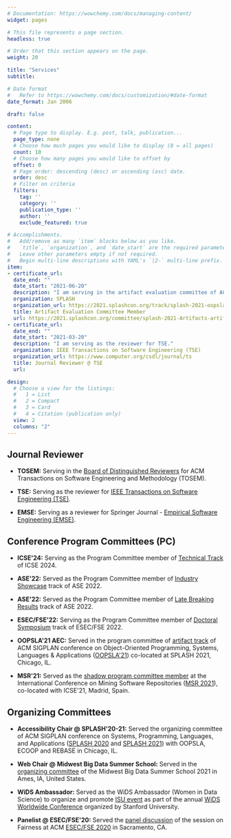 ```yaml
---
# Documentation: https://wowchemy.com/docs/managing-content/
widget: pages

# This file represents a page section.
headless: true

# Order that this section appears on the page.
weight: 20

title: "Services"
subtitle:

# Date format
#   Refer to https://wowchemy.com/docs/customization/#date-format
date_format: Jan 2006

draft: false

content:
  # Page type to display. E.g. post, talk, publication...
  page_type: none
  # Choose how much pages you would like to display (0 = all pages)
  count: 10
  # Choose how many pages you would like to offset by
  offset: 0
  # Page order: descending (desc) or ascending (asc) date.
  order: desc
  # Filter on criteria
  filters:
    tag: ''
    category: ''
    publication_type: ''
    author: ''
    exclude_featured: true

# Accomplishments.
#   Add/remove as many `item` blocks below as you like.
#   `title`, `organization`, and `date_start` are the required parameters.
#   Leave other parameters empty if not required.
#   Begin multi-line descriptions with YAML's `|2-` multi-line prefix.
item:
- certificate_url:
  date_end: ""
  date_start: "2021-06-20"
  description: "I am serving in the artifact evaluation committee of ACM SIGPLAN conference on Object-Oriented Programming, Systems, Languages & Applications (OOPSLA'21) co-located at SPLASH 2021, Chicago, IL."
  organization: SPLASH
  organization_url: https://2021.splashcon.org/track/splash-2021-oopsla
  title: Artifact Evaluation Committee Member
  url: https://2021.splashcon.org/committee/splash-2021-Artifacts-artifact-evaluation-committee
- certificate_url:
  date_end: ""
  date_start: "2021-03-20"
  description: "I am serving as the reviewer for TSE."
  organization: IEEE Transactions on Software Engineering (TSE)
  organization_url: https://www.computer.org/csdl/journal/ts
  title: Journal Reviewer @ TSE
  url:

design:
  # Choose a view for the listings:
  #   1 = List
  #   2 = Compact
  #   3 = Card
  #   4 = Citation (publication only)
  view: 2
  columns: "2"
---
```

## Journal Reviewer

* **TOSEM:** Serving in the [Board of Distinguished Reviewers](https://dl.acm.org/journal/tosem/distinguished-reviewers-board) for ACM Transactions on Software Engineering and Methodology (TOSEM).

* **TSE:** Serving as the reviewer for [IEEE Transactions on Software Engineering (TSE)](https://www.computer.org/csdl/journal/ts).

* **EMSE:** Serving as a reviewer for Springer Journal - [Empirical Software Engineering (EMSE)](https://www.springer.com/journal/10664).


## Conference Program Committees (PC)

* **ICSE'24:** Serving as the Program Committee member of [Technical Track](https://conf.researchr.org/track/icse-2024/icse-2024-technical-track) of ICSE 2024.

* **ASE'22:** Served as the Program Committee member of [Industry Showcase](https://conf.researchr.org/track/ase-2022/ase-2022-industry-showcase) track of ASE 2022.

* **ASE'22:** Served as the Program Committee member of [Late Breaking Results](https://conf.researchr.org/committee/ase-2022/ase-2022-late-breaking-results-program-committee) track of ASE 2022.

* **ESEC/FSE'22:** Serving as the Program Committee member of [Doctoral Symposium](https://2022.esec-fse.org/committee/fse-2022-doctoral-symposium-program-committee) track of ESEC/FSE 2022.

* **OOPSLA'21 AEC:** Served in the program committee of [artifact track](https://2021.splashcon.org/committee/splash-2021-Artifacts-artifact-evaluation-committee) of ACM SIGPLAN conference on Object-Oriented Programming, Systems, Languages & Applications ([OOPSLA'21](https://2021.splashcon.org/track/splash-2021-oopsla)) co-located at SPLASH 2021, Chicago, IL.

* **MSR'21:** Served as the [shadow program committee member](https://2021.msrconf.org/committee/msr-2021-shadow-pc-shadow-pc-committee) at the International Conference on Mining Software Repositories ([MSR 2021](https://2021.msrconf.org/)), co-located with ICSE'21, Madrid, Spain.

## Organizing Committees

* **Accessibility Chair @ SPLASH'20-21:** Served the organizing committee of ACM SIGPLAN conference on Systems, Programming, Languages, and Applications ([SPLASH 2020](https://2020.splashcon.org/committee/splash-2020-organizing-committee) and [SPLASH 2021](https://2021.splashcon.org/committee/splash-2021-organizing-committee)) with OOPSLA, ECOOP and REBASE in Chicago, IL.

* **Web Chair @ Midwest Big Data Summer School:** Served in the [organizing committee](https://tads.research.iastate.edu/organizers) of the Midwest Big Data Summer School 2021 in Ames, IA, United States.

* **WiDS Ambassador:** Served as the WiDS Ambassador (Women in Data Science) to organize and promote [ISU event](https://www.cs.iastate.edu/wids-ames) as part of the annual [WiDS Worldwide Conference](https://www.widsconference.org/ambassadors-2022.html) organized by Stanford University.

* **Panelist @ ESEC/FSE'20:** Served the [panel discussion](https://2020.esec-fse.org/details/esecfse-2020-paper-presentations/16/Conversations-on-Fairness/) of the session on Fairness at ACM [ESEC/FSE 2020](https://2020.esec-fse.org/) in Sacramento, CA.


<!-- ## Journal Reviewer

#### {{< icon name="calendar-alt" pack="fas" >}} TSE
Serving as the reviewer for [IEEE Transactions on Software Engineering (TSE)](https://www.computer.org/csdl/journal/ts).

#### {{< icon name="calendar-alt" pack="fas" >}} TOSEM
Serving as a reviewer for [ACM Transactions on Software Engineering and Methodology (TOSEM)](https://dl.acm.org/journal/tosem).

#### {{< icon name="calendar-alt" pack="fas" >}} EMSE
Serving as a reviewer for Springer Journal - [Empirical Software Engineering (EMSE)](https://www.springer.com/journal/10664).


## Conference Program Committees

#### {{< icon name="calendar-alt" pack="fas" >}} PC Member @ ASE'22
Served as the Program Committee member of [Industry Showcase](https://conf.researchr.org/track/ase-2022/ase-2022-industry-showcase) track of ASE 2022.

#### {{< icon name="calendar-alt" pack="fas" >}} PC Member @ ASE'22
Served as the Program Committee member of [Late Breaking Results](https://conf.researchr.org/committee/ase-2022/ase-2022-late-breaking-results-program-committee) track of ASE 2022.


#### {{< icon name="calendar-alt" pack="fas" >}} PC Member @ ESEC/FSE'22
Serving as the Program Committee member of [Doctoral Symposium](https://2022.esec-fse.org/committee/fse-2022-doctoral-symposium-program-committee) track of ESEC/FSE 2022.

#### {{< icon name="calendar-alt" pack="fas" >}} Artifact Evaluation Committee @ OOPSLA'21 
Served in the program committee of [artifact track](https://2021.splashcon.org/committee/splash-2021-Artifacts-artifact-evaluation-committee) of ACM SIGPLAN conference on Object-Oriented Programming, Systems, Languages & Applications ([OOPSLA'21](https://2021.splashcon.org/track/splash-2021-oopsla)) co-located at SPLASH 2021, Chicago, IL.

#### {{< icon name="calendar-alt" pack="fas" >}} Shadow PC Member @ MSR'21
Served as the [shadow program committee member](https://2021.msrconf.org/committee/msr-2021-shadow-pc-shadow-pc-committee) at the International Conference on Mining Software Repositories ([MSR 2021](https://2021.msrconf.org/)), co-located with ICSE'21, Madrid, Spain.

## Organizing Committees

#### {{< icon name="calendar-alt" pack="fas" >}} Accessibility Chair @ SPLASH'20-21
Served the organizing committee of ACM SIGPLAN conference on Systems, Programming, Languages, and Applications ([SPLASH 2020](https://2020.splashcon.org/committee/splash-2020-organizing-committee) and [SPLASH 2021](https://2021.splashcon.org/committee/splash-2021-organizing-committee)) with OOPSLA, ECOOP and REBASE in Chicago, IL.

#### {{< icon name="calendar-alt" pack="fas" >}} Web Chair @ Midwest Big Data Summer School
Served in the [organizing committee](https://tads.research.iastate.edu/organizers) of the Midwest Big Data Summer School 2021 in Ames, IA, United States.

#### {{< icon name="calendar-alt" pack="fas" >}} WiDS Ambassador
Served as the WiDS Ambassador (Women in Data Science) to organize and promote [ISU event](https://www.cs.iastate.edu/wids-ames) as part of the annual [WiDS Worldwide Conference](https://www.widsconference.org/ambassadors-2022.html) organized by Stanford University.

#### {{< icon name="calendar-alt" pack="fas" >}} Panelist @ ESEC/FSE'20
Served the [panel discussion](https://2020.esec-fse.org/details/esecfse-2020-paper-presentations/16/Conversations-on-Fairness/) of the session on Fairness at ACM [ESEC/FSE 2020](https://2020.esec-fse.org/) in Sacramento, CA. -->

<!-- {{< icon name="calendar-alt" pack="fas" >}} **Vice Chair @ IEEE Student Branch:** I served as the vice chair of the IEEE Student Branch in Jahangirnagar University, Dhaka, Bangladesh in 2015. -->